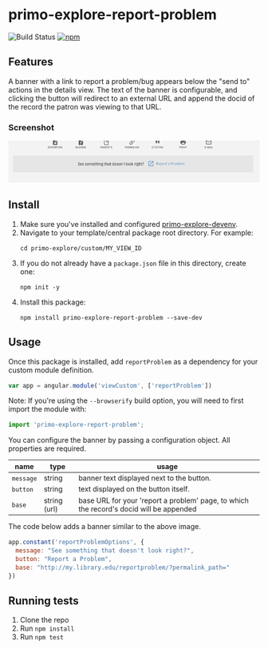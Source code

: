 # primo-explore-report-problem

![Build Status](https://api.travis-ci.org/alliance-pcsg/primo-explore-report-problem.svg)
[![npm](https://img.shields.io/npm/v/primo-explore-report-problem.svg)](https://www.npmjs.com/package/primo-explore-report-problem)

## Features
A banner with a link to report a problem/bug appears below the "send to" actions in the details view. The text of the banner is configurable, and clicking the button will redirect to an external URL and append the docid of the record the patron was viewing to that URL.

### Screenshot
![screenshot](screenshot.png)

## Install
1. Make sure you've installed and configured [primo-explore-devenv](https://github.com/ExLibrisGroup/primo-explore-devenv).
2. Navigate to your template/central package root directory. For example:
    ```
    cd primo-explore/custom/MY_VIEW_ID
    ```
3. If you do not already have a `package.json` file in this directory, create one:
    ```
    npm init -y
    ```
4. Install this package:
    ```
    npm install primo-explore-report-problem --save-dev
    ```

## Usage
Once this package is installed, add `reportProblem` as a dependency for your custom module definition.

```js
var app = angular.module('viewCustom', ['reportProblem'])
```

Note: If you're using the `--browserify` build option, you will need to first import the module with:

```javascript
import 'primo-explore-report-problem';
```

You can configure the banner by passing a configuration object. All properties are required.

| name      | type         | usage                                                                                   |
|-----------|--------------|-----------------------------------------------------------------------------------------|
| `message` | string       | banner text displayed next to the button.                                               |
| `button`  | string       | text displayed on the button itself.                                                    |
| `base`    | string (url) | base URL for your 'report a problem' page, to which the record's docid will be appended |

The code below adds a banner similar to the above image.

```js
app.constant('reportProblemOptions', {
  message: "See something that doesn't look right?",
  button: "Report a Problem",
  base: "http://my.library.edu/reportproblem/?permalink_path="
})
```

## Running tests
1. Clone the repo
2. Run `npm install`
3. Run `npm test`
